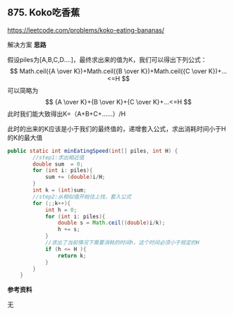 ## **875. Koko吃香蕉**

https://leetcode.com/problems/koko-eating-bananas/

解决方案
**思路**

假设piles为[A,B,C,D....]，最终求出来的值为K，我们可以得出下列公式：
$$
Math.ceil({A \over K})+Math.ceil({B \over K})+Math.ceil({C \over K})+...<=H
$$
可以简略为
$$
{A \over K}+{B \over K}+{C \over K}+...<=H
$$
此时我们能大致得出K=（A+B+C+……）/H

此时的出来的K应该是小于我们的最终值的，递增套入公式，求出消耗时间小于H的K的最大值

```java
public static int minEatingSpeed(int[] piles, int H) {
        //step1:求出相近值
        double sum  = 0;
        for (int i: piles){
            sum += (double)i/H;
        }
        int k = (int)sum;
        //step2:从相似值开始往上找，套入公式
        for (;;k++){
            int h = 0;
            for (int i: piles){
                double s = Math.ceil((double)i/k);
                h += s;
            }
            //求出了当前情况下需要消耗的时间h，这个时间必须小于规定的H
            if (h <= H ){
                return k;
            }
        }
    }
```

**参考资料**

无